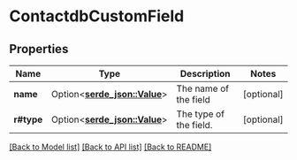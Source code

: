 # ContactdbCustomField

## Properties

Name | Type | Description | Notes
------------ | ------------- | ------------- | -------------
**name** | Option<[**serde_json::Value**](.md)> | The name of the field | [optional]
**r#type** | Option<[**serde_json::Value**](serde_json::Value.md)> | The type of the field. | [optional]

[[Back to Model list]](../README.md#documentation-for-models) [[Back to API list]](../README.md#documentation-for-api-endpoints) [[Back to README]](../README.md)


